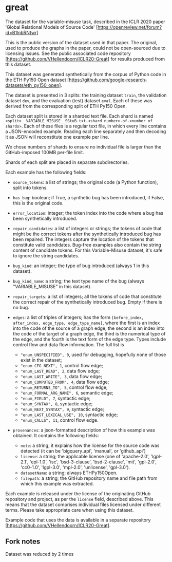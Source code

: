 # great
The dataset for the variable-misuse task, described in the ICLR 2020 paper 'Global Relational Models of Source Code' [https://openreview.net/forum?id=B1lnbRNtwr]

This is the public version of the dataset used in that paper. The original, used to produce the graphs in the paper, could not be open-sourced due to licensing issues. See the public associated code repository [https://github.com/VHellendoorn/ICLR20-Great] for results produced from this dataset.

This dataset was generated synthetically from the corpus of Python code in the
ETH Py150 Open dataset
[https://github.com/google-research-datasets/eth_py150_open].

The dataset is presented in 3 splits: the training dataset `train`, the validation
dataset `dev`, and the evaluation (test) dataset `eval`. Each of these was
derived from the corresponding split of ETH Py150 Open.

Each dataset split is stored in a sharded text file. Each shard is named `<split>__VARIABLE_MISUSE__SStuB.txt-<shard number>-of-<number of shards>`.
Each of these files is a regular text file, in which every line contains a JSON-encoded example. Reading each line separately and then decoding it as JSON will reconstitute one example per line.

We chose numbers of shards to ensure no individual file is larger than the
GitHub-imposed 100MB per-file limit.

Shards of each split are placed in separate subdirectories.


Each example has the following fields:

* `source_tokens`: a list of strings; the original code (a Python function), split into tokens.

* `has_bug`: boolean; if True, a synthetic bug has been introduced, if False, this is the original code.

* `error_location`: integer; the token index into the code where a bug has been synthetically introduced.

* `repair_candidates`: a list of integers or strings; the tokens of code that might be the correct tokens after the synthetically introduced bug has been repaired. The integers capture the location of the tokens that constitute valid candidates. Bug-free examples also contain the string content of candidate tokens. For this Variable-Misuse dataset, it's safe to ignore the string candidates.

* `bug_kind`: an integer; the type of bug introduced (always 1 in this dataset).

* `bug_kind_name`: a string; the text type name of the bug (always "VARIABLE_MISUSE" in this dataset).

* `repair_targets`: a list of integers; all the tokens of code that constitute the correct repair of the synthetically introduced bug. Empty if there is no bug.

* `edges`: a list of triples of integers; has the form `[before_index, after_index, edge_type, edge_type_name]`, where the first is an index into the code of the source of a graph edge, the second is an index into the code of the target of a graph edge, the third is the numerical type of the edge, and the fourth is the text form of the edge type. Types include control flow and data flow information. The full list is
  * `"enum_UNSPECIFIED", 0`, used for debugging, hopefully none of those exist in the dataset;
  * `"enum_CFG_NEXT", 1`, control flow edge;
  * `"enum_LAST_READ", 2`, data flow edge;
  * `"enum_LAST_WRITE", 3`, data flow edge;
  * `"enum_COMPUTED_FROM", 4`, data flow edge;
  * `"enum_RETURNS_TO", 5`, control flow edge;
  * `"enum_FORMAL_ARG_NAME", 6`, semantic edge;
  * `"enum_FIELD", 7`, syntactic edge;
  * `"enum_SYNTAX", 8`, syntactic edge;
  * `"enum_NEXT_SYNTAX", 9`, syntactic edge;
  * `"enum_LAST_LEXICAL_USE", 10`, syntactic edge;
  * `"enum_CALLS", 11`, control flow edge.

* `provenances`: a json-formatted description of how this example was obtained. It contains the following fields:
  * `note`: a string; it explains how the license for the source code was detected (it can be 'bigquery_api', 'manual', or 'github_api')
  * `license`: a string; the applicable license (one of 'apache-2.0', 'lgpl-2.1', 'epl-1.0', 'isc', 'bsd-3-clause', 'bsd-2-clause', 'mit', 'gpl-2.0', 'cc0-1.0', 'lgpl-3.0', 'mpl-2.0', 'unlicense', 'gpl-3.0').
  * `datasetName`: a string; always ETHPy150Open.
  * `filepath`: a string; the GitHub repository name and file path from which this example was extracted.

Each example is released under the license of the originating GitHub repository
and project, as per the `license` field, described above. This means that the
dataset comprises individual files licensed under different terms. Please take
appropriate care when using this dataset.

Example code that uses the data is available in a separate repository [https://github.com/VHellendoorn/ICLR20-Great].

## Fork notes

Dataset was reduced by 2 times
